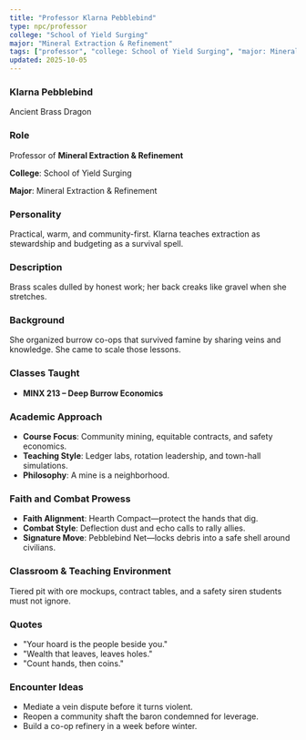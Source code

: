 ```yaml
---
title: "Professor Klarna Pebblebind"
type: npc/professor
college: "School of Yield Surging"
major: "Mineral Extraction & Refinement"
tags: ["professor", "college: School of Yield Surging", "major: Mineral Extraction & Refinement", "variant:brass"]
updated: 2025-10-05
---
```

### Klarna Pebblebind

Ancient Brass Dragon

### Role

Professor of **Mineral Extraction & Refinement**

**College**: School of Yield Surging

**Major**: Mineral Extraction & Refinement

### Personality

Practical, warm, and community-first. Klarna teaches extraction as stewardship and budgeting as a survival spell.

### Description

Brass scales dulled by honest work; her back creaks like gravel when she stretches.

### Background

She organized burrow co-ops that survived famine by sharing veins and knowledge. She came to scale those lessons.

### Classes Taught

- **MINX 213 – Deep Burrow Economics**



### Academic Approach

- **Course Focus**: Community mining, equitable contracts, and safety economics.
- **Teaching Style**: Ledger labs, rotation leadership, and town-hall simulations.
- **Philosophy**: A mine is a neighborhood.

### Faith and Combat Prowess

- **Faith Alignment**: Hearth Compact—protect the hands that dig.
- **Combat Style**: Deflection dust and echo calls to rally allies.
- **Signature Move**: Pebblebind Net—locks debris into a safe shell around civilians.

### Classroom & Teaching Environment

Tiered pit with ore mockups, contract tables, and a safety siren students must not ignore.

### Quotes

- "Your hoard is the people beside you."
- "Wealth that leaves, leaves holes."
- "Count hands, then coins."

### Encounter Ideas

- Mediate a vein dispute before it turns violent.
- Reopen a community shaft the baron condemned for leverage.
- Build a co-op refinery in a week before winter.
